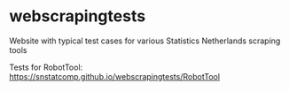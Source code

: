 # webscrapingtests
Website with typical test cases for various Statistics Netherlands scraping tools

Tests for RobotTool:
https://snstatcomp.github.io/webscrapingtests/RobotTool

